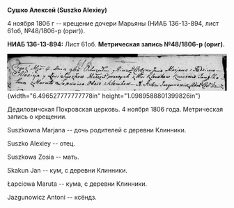 **Сушко Алексей (Suszko Alexiey)**

4 ноября 1806 г -- крещение дочери Марьяны (НИАБ 136-13-894, лист 61об,
№48/1806-р (ориг)).

**НИАБ 136-13-894:** Лист 61об. **Метрическая запись №48/1806-р
(ориг).**

![](./media/cdbee5116a5858dd84bad275a1278d912ebdc8a5.png){width="6.496527777777778in"
height="1.0989588801399826in"}

Дедиловичская Покровская церковь. 4 ноября 1806 года. Метрическая запись
о крещении.

Suszkowna Marjana -- дочь родителей с деревни Клинники.

Suszko Alexiey -- отец.

Suszkowa Zosia -- мать.

Skakun Jan -- кум, с деревни Клинники.

Łapciowa Maruta -- кума, с деревни Клинники.

Jazgunowicz Antoni -- ксёндз.
